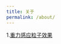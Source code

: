 ```yaml
---
title: 关于
permalink: /about/
---
```


1.[重力感应粒子效果][1]


  [1]: https://yzbaoo.github.io/TheFlowBall/